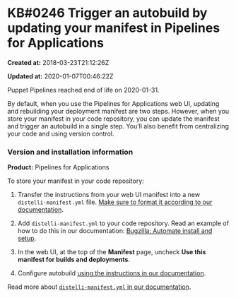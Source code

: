 # KB\#0246 Trigger an autobuild by updating your manifest in Pipelines for Applications

**Created at:** 2018-03-23T21:12:26Z

**Updated at:** 2020-01-07T00:46:22Z

Puppet Pipelines reached end of life on 2020-01-31. 

By default, when you use the Pipelines for Applications web UI, updating
and rebuilding your deployment manifest are two steps. However, when you
store your manifest in your code repository, you can update the manifest
and trigger an autobuild in a single step. You’ll also benefit from
centralizing your code and using version control.

### Version and installation information

**Product:** Pipelines for Applications

To store your manifest in your code repository:

1.  Transfer the instructions from your web UI manifest into a new
    `distelli-manifest.yml` file. [Make sure to format it according to
    our
    documentation](https://github.com/puppetlabs/docs-archive/blob/master/pipelines-for-applications/enterprise/manifest.md#formatting-the-distelli-manifestyml-file).

2.  Add `distelli-manifest.yml` to your code repository. Read an example
    of how to do this in our documentation: [Bugzilla: Automate install
    and
    setup](https://github.com/puppetlabs/docs-archive/blob/master/pipelines-for-applications/enterprise/application-bugzilla.md).

3.  In the web UI, at the top of the **Manifest** page, uncheck **Use
    this manifest for builds and deployments**.

4.  Configure autobuild [using the instructions in our
    documentation](https://github.com/puppetlabs/docs-archive/blob/master/pipelines-for-applications/enterprise/build.md#enable-auto-build).

Read more about [`distelli-manifest.yml` in our
documentation](https://github.com/puppetlabs/docs-archive/blob/master/pipelines-for-applications/enterprise/manifest.md).
